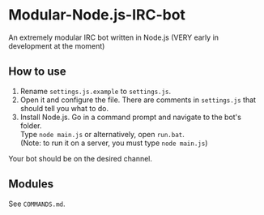 # Modular-Node.js-IRC-bot

An extremely modular IRC bot written in Node.js (VERY early in development at the moment)

## How to use

1. Rename ```settings.js.example``` to ```settings.js```.
2. Open it and configure the file. There are comments in ```settings.js``` that should tell you what to do.
3. Install Node.js. Go in a command prompt and navigate to the bot's folder.   
Type ```node main.js``` or alternatively, open ```run.bat```.   
(Note: to run it on a server, you must type ```node main.js```)

Your bot should be on the desired channel.

## Modules
See ```COMMANDS.md```.

